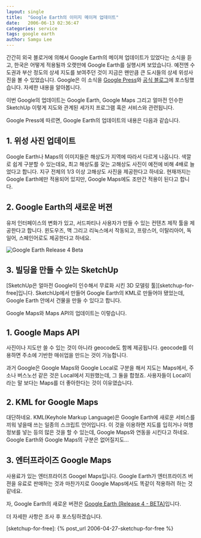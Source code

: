 ```yaml
---
layout: single
title:  "Google Earth의 이미지 메이져 업데이트"
date:   2006-06-13 02:36:47
categories: service
tags: google earth
author: Samgu Lee
---
```

간간히 외국 블로거에 의해서 Google Earth의 메이져 업데이트가 있었다는 소식을 듣고, 한국은 어떻게 적용될까 오랫만에 Google Earth를 실행시켜 보았습니다. 예전엔 수도권과 부산 정도의 상세 지도를 보여주던 것이 지금은 왠만큼 큰 도시들의 상세 위성사진을 볼 수 있었습니다. Google은 이 소식을 [Google Press](http://www.google.com/intl/en/press/pressrel/geoday.html)와 [공식 블로그](http://googleblog.blogspot.com/2006/06/happy-birthday-google-earth.html)에 포스팅했습니다. 자세한 내용을 알아봅니다.

이번 Google의 업데이트는 Google Earth, Google Maps 그리고 얼마전 인수한 SketchUp 이렇게 지도와 관계된 세가지 프로그램 혹은 서비스와 관련됩니다.

Google Press에 따르면, Google Earth의 업데이트의 내용은 다음과 같습니다.

## 1. 위성 사진 업데이트

Google Earth나 Maps의 이미지들은 해상도가 지역에 따라서 다르게 나옵니다. 색깔로 쉽게 구분할 수 있는데요, 최고 해상도를 갖는 고해상도 사진이 예전에 비해 4배로 늘었다고 합니다. 지구 전체의 1/3 이상 고해상도 사진을 제공한다고 하네요. 현재까지는 Google Earth에만 적용되어 있지만, Google Maps에도 조만간 적용이 된다고 합니다.

## 2. Google Earth의 새로운 버젼
유저 인터페이스의 변화가 있고, 서드파티나 사용자가 만들 수 있는 컨텐츠 제작 툴을 제공한다고 합니다. 윈도우즈, 맥 그리고 리눅스에서 작동되고, 프랑스어, 이탈리아어, 독일어, 스페인어로도 제공한다고 하네요.

![Google Earth Release 4 Beta](https://earth.google.com/images/callouts.gif)

## 3. 빌딩을 만들 수 있는 SketchUp

[SketchUp은 얼마전 Google이 인수해서 무료화 시킨 3D 모델링 툴][sketchup-for-free]입니다. SketchUp에서 만들어 Google Earth의 KML로 만들어야 됐었는데, Google Earth 안에서 건물을 만들 수 있다고 합니다.

Google Maps와 Maps API의 업데이트는 이렇습니다.

## 1. Google Maps API

사진이나 지도만 쓸 수 있는 것이 아니라 geocode도 함께 제공됩니다. geocode를 이용하면 주소에 기반한 매쉬업을 만드는 것이 가능합니다.

과거 Google은 Google Maps와 Google Local로 구분을 해서 지도는 Maps에서, 주소나 버스노선 같은 것은 Local에서 지원했는데, 그 둘을 합쳤죠. 사용자들이 Local이라는 말 보다는 Maps를 더 좋아한다는 것이 이유였습니다.

## 2. KML for Google Maps

대단하네요. KML(Keyhole Markup Language)은 Google Earth에 새로운 서비스를 끼워 넣을때 쓰는 일종의 스크립트 언어입니다. 이 것을 이용하면 지도를 입히거나 여행 정보를 넣는 등의 많은 것을 할 수 있는데, Google Maps와 연동을 시킨다고 하네요. Google Earth와 Google Maps의 구분은 없어질지도...

## 3. 엔터프라이즈 Google Maps

사용료가 있는 엔터프라이즈 Googel Maps입니다. Google Earth가 엔터프라이즈 버젼을 유료로 판매하는 것과 마찬가지로 Google Maps에서도 똑같이 적용하려 하는 것 같네요.

자, Google Earth의 새로운 버젼은 [Google Earth (Release 4 - BETA)](http://earth.google.com/earth4.html)입니다.

더 자세한 사항은 조사 후 포스팅하겠습니다.

[sketchup-for-free]: {% post_url 2006-04-27-sketchup-for-free %}
